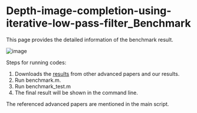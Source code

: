 # Depth-image-completion-using-iterative-low-pass-filter_Benchmark
This page provides the detailed information of the benchmark result.

![image](https://github.com/Whachudoing/Depth-image-completion-using-iterative-low-pass-filter_Benchmark/assets/132032177/7d7ded91-3729-4ee1-a88b-1078b6e0db94)

Steps for running codes:
  1. Downloads the [results](https://www.dropbox.com/scl/fi/6iat65voemzdta4obyin7/Dataset.7z?rlkey=72wbdsin71q4ar8f07y5en4v8&dl=0) from other advanced papers and our results.  
  2. Run benchmark.m.
  3. Run benchmark_test.m
  4. The final result will be shown in the command line.

The referenced advanced papers are mentioned in the main script.
